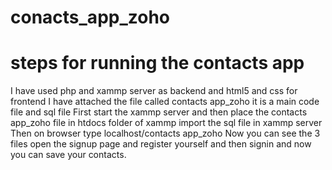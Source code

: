 # conacts_app_zoho
# steps for running the contacts app
I have used php and xammp server as backend and html5 and css for frontend
I have attached the file called contacts app_zoho it is a main code file and sql file
First start the xammp server and then place the contacts app_zoho file in htdocs folder of xammp 
import the sql file in xammp server 
Then on browser type localhost/contacts app_zoho
Now you can see the 3 files
open the signup page and register yourself and then signin and now you can save your contacts.
